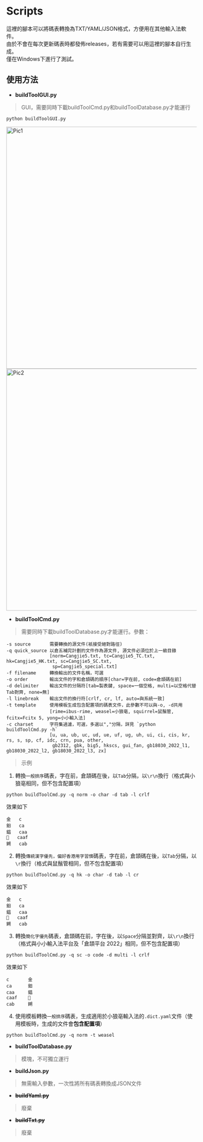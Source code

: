 # Scripts

這裡的腳本可以將碼表轉換為TXT/YAML/JSON格式，方便用在其他輸入法軟件。<br />
由於不會在每次更新碼表時都發佈releases，若有需要可以用這裡的腳本自行生成。<br />
僅在Windows下進行了測試。<br />

## 使用方法
* **buildToolGUI.py**<br />
> GUI，需要同時下載buildToolCmd.py和buildToolDatabase.py才能運行
```
python buildToolGUI.py
```
<img width="640" alt="Pic1" src="https://github.com/Jackchows/Cangjie5/assets/10194519/35182770-3adf-4cf1-955b-c20ae667d331"><br />
<img width="640" alt="Pic2" src="https://github.com/Jackchows/Cangjie5/assets/10194519/80095ca3-045c-4021-9ff6-b8284069b922">

* **buildToolCmd.py**<br />
> 需要同時下載buildToolDatabase.py才能運行。參數：
```
-s source       需要轉換的源文件(衹接受絕對路徑)
-q quick_source 以倉五補完計劃的文件作為源文件, 源文件必須位於上一級目錄
                [norm=Cangjie5.txt, tc=Cangjie5_TC.txt, hk=Cangjie5_HK.txt, sc=Cangjie5_SC.txt,
                 sp=Cangjie5_special.txt]
-f filename     轉換輸出的文件名稱，可選
-o order        輸出文件的字和倉頡碼的順序[char=字在前, code=倉頡碼在前]
-d delimiter    輸出文件的分隔符[tab=製表鍵, space=一個空格, multi=以空格代替Tab對齊, none=無]
-l linebreak    輸出文件的換行符[crlf, cr, lf, auto=與系統一致]
-t template     使用模板生成包含配置項的碼表文件，此參數不可以與-o, -d共用
                [rime=ibus-rime, weasel=小狼亳, squirrel=鼠鬚管, fcitx=Fcitx 5, yong=小小輸入法]
-c charset      字符集過濾，可選，多選以","分隔，詳見 `python buildToolCmd.py -h`
                [u, ua, ub, uc, ud, ue, uf, ug, uh, ui, ci, cis, kr, rs, s, sp, cf, idc, crn, pua, other,
                 gb2312, gbk, big5, hkscs, gui_fan, gb18030_2022_l1, gb18030_2022_l2, gb18030_2022_l3, zx]
```
> 示例
1. 轉換`一般排序`碼表，字在前，倉頡碼在後，以`Tab`分隔，以`\r\n`換行（格式與小狼亳相同，但不包含配置項）
```
python buildToolCmd.py -q norm -o char -d tab -l crlf
```
效果如下
```
金	c
鈤	ca
錩	caa
𫓣	caaf
𨧹	cab
```
2. 轉換`傳統漢字優先，偏好香港用字習慣`碼表，字在前，倉頡碼在後，以`Tab`分隔，以`\r`換行（格式與鼠鬚管相同，但不包含配置項）
```
python buildToolCmd.py -q hk -o char -d tab -l cr
```
效果如下
```
金	c
鈤	ca
錩	caa
𫓣	caaf
𨧹	cab
```
3. 轉換`簡化字優先`碼表，倉頡碼在前，字在後，以`Space`分隔並對齊，以`\r\n`換行（格式與小小輸入法平台及「倉頡平台 2022」相同，但不包含配置項）
```
python buildToolCmd.py -q sc -o code -d multi -l crlf
```
效果如下
```
c       金
ca      鈤
caa     錩
caaf    𫓣
cab     𨧹
```
4. 使用模板轉換`一般排序`碼表，生成適用於小狼亳輸入法的`.dict.yaml`文件（使用模板時，生成的文件會**包含配置項**）
```
python buildToolCmd.py -q norm -t weasel
```

* **buildToolDatabase.py**<br />
> 模塊，不可獨立運行
* **buildJson.py**<br />
> 無需輸入參數，一次性將所有碼表轉換成JSON文件
* ~~**buildYaml.py**~~<br />
> 廢棄
* ~~**buildTxt.py**~~<br />
> 廢棄

